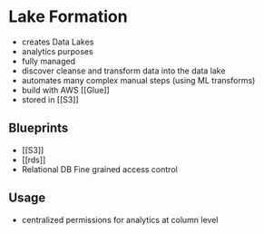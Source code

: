  # Lake Formation
 - creates Data Lakes
 - analytics purposes
 - fully managed
 - discover cleanse and transform data into the data lake
 - automates many complex manual steps (using ML transforms)
 - build with AWS [[Glue]]
 - stored in [[S3]]

 ## Blueprints
 - [[S3]]
 - [[rds]]
 - Relational DB
  Fine grained access control

## Usage
- centralized permissions for analytics at column level